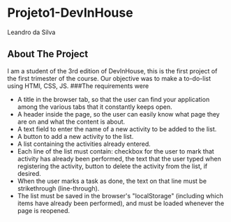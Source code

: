 # Projeto1-DevInHouse
Leandro da Silva
## About The Project
I am a student of the 3rd edition of DevInHouse, this is the first project of the first trimester of the course.
Our objective was to make a to-do-list using HTMl, CSS, JS. 
###The requirements were
* A title in the browser tab, so that the user can find your application among the various tabs that it constantly keeps open.
* A header inside the page, so the user can easily know what page they are on and what the content is about.
* A text field to enter the name of a new activity to be added to the list.
* A button to add a new activity to the list.
* A list containing the activities already entered.
* Each line of the list must contain: checkbox for the user to mark that activity has already been performed, 
the text that the user typed when registering the activity, button to delete the activity from the list, if desired.
* When the user marks a task as done, the text on that line must be strikethrough (line-through).
* The list must be saved in the browser's "localStorage" (including which items have already been performed), and must be loaded whenever the page is reopened.
